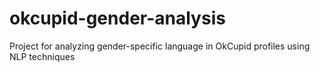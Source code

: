 # okcupid-gender-analysis
Project for analyzing gender-specific language in OkCupid profiles using NLP techniques
